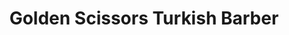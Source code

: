 ---
title: "Golden Scissors Turkish Barber"
url: /bandon/golden-scissors-turkish-barber/
shop: hairdresser
---